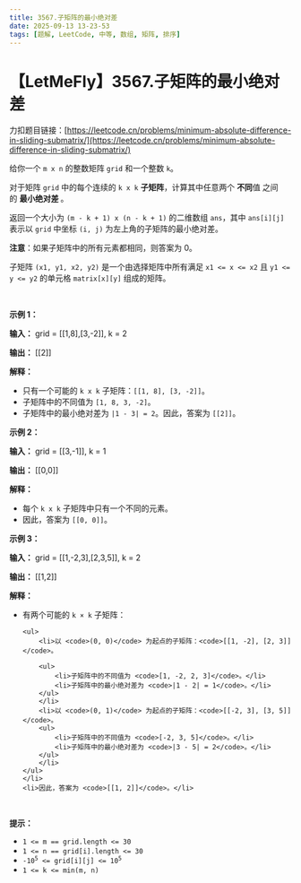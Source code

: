 ```yaml
---
title: 3567.子矩阵的最小绝对差
date: 2025-09-13 13-23-53
tags: [题解, LeetCode, 中等, 数组, 矩阵, 排序]
---
```


# 【LetMeFly】3567.子矩阵的最小绝对差

力扣题目链接：[https://leetcode.cn/problems/minimum-absolute-difference-in-sliding-submatrix/](https://leetcode.cn/problems/minimum-absolute-difference-in-sliding-submatrix/)

<p>给你一个 <code>m x n</code> 的整数矩阵 <code>grid</code> 和一个整数 <code>k</code>。</p>

<p>对于矩阵 <code>grid</code> 中的每个连续的 <code>k x k</code> <strong>子矩阵</strong>，计算其中任意两个&nbsp;<strong>不同</strong>值 之间的&nbsp;<strong>最小绝对差&nbsp;</strong>。</p>

<p>返回一个大小为 <code>(m - k + 1) x (n - k + 1)</code> 的二维数组 <code>ans</code>，其中 <code>ans[i][j]</code> 表示以 <code>grid</code> 中坐标 <code>(i, j)</code> 为左上角的子矩阵的最小绝对差。</p>

<p><strong>注意</strong>：如果子矩阵中的所有元素都相同，则答案为 0。</p>

<p>子矩阵 <code>(x1, y1, x2, y2)</code> 是一个由选择矩阵中所有满足 <code>x1 &lt;= x &lt;= x2</code> 且 <code>y1 &lt;= y &lt;= y2</code> 的单元格 <code>matrix[x][y]</code> 组成的矩阵。</p>

<p>&nbsp;</p>

<p><strong class="example">示例 1：</strong></p>

<div class="example-block">
<p><strong>输入：</strong> <span class="example-io">grid = [[1,8],[3,-2]], k = 2</span></p>

<p><strong>输出：</strong> <span class="example-io">[[2]]</span></p>

<p><strong>解释：</strong></p>

<ul>
	<li>只有一个可能的 <code>k x k</code> 子矩阵：<code><span class="example-io">[[1, 8], [3, -2]]</span></code>。</li>
	<li>子矩阵中的不同值为 <code>[1, 8, 3, -2]</code>。</li>
	<li>子矩阵中的最小绝对差为 <code>|1 - 3| = 2</code>。因此，答案为 <code>[[2]]</code>。</li>
</ul>
</div>

<p><strong class="example">示例 2：</strong></p>

<div class="example-block">
<p><strong>输入：</strong> <span class="example-io">grid = [[3,-1]], k = 1</span></p>

<p><strong>输出：</strong> <span class="example-io">[[0,0]]</span></p>

<p><strong>解释：</strong></p>

<ul>
	<li>每个 <code>k x k</code> 子矩阵中只有一个不同的元素。</li>
	<li>因此，答案为 <code>[[0, 0]]</code>。</li>
</ul>
</div>

<p><strong class="example">示例 3：</strong></p>

<div class="example-block">
<p><strong>输入：</strong> <span class="example-io">grid = [[1,-2,3],[2,3,5]], k = 2</span></p>

<p><strong>输出：</strong> <span class="example-io">[[1,2]]</span></p>

<p><strong>解释：</strong></p>

<ul>
	<li>有两个可能的 <code>k × k</code> 子矩阵：

	<ul>
		<li>以 <code>(0, 0)</code> 为起点的子矩阵：<code>[[1, -2], [2, 3]]</code>。

		<ul>
			<li>子矩阵中的不同值为 <code>[1, -2, 2, 3]</code>。</li>
			<li>子矩阵中的最小绝对差为 <code>|1 - 2| = 1</code>。</li>
		</ul>
		</li>
		<li>以 <code>(0, 1)</code> 为起点的子矩阵：<code>[[-2, 3], [3, 5]]</code>。
		<ul>
			<li>子矩阵中的不同值为 <code>[-2, 3, 5]</code>。</li>
			<li>子矩阵中的最小绝对差为 <code>|3 - 5| = 2</code>。</li>
		</ul>
		</li>
	</ul>
	</li>
	<li>因此，答案为 <code>[[1, 2]]</code>。</li>
</ul>
</div>

<p>&nbsp;</p>

<p><strong>提示：</strong></p>

<ul>
	<li><code>1 &lt;= m == grid.length &lt;= 30</code></li>
	<li><code>1 &lt;= n == grid[i].length &lt;= 30</code></li>
	<li><code>-10<sup>5</sup> &lt;= grid[i][j] &lt;= 10<sup>5</sup></code></li>
	<li><code>1 &lt;= k &lt;= min(m, n)</code></li>
</ul>


    